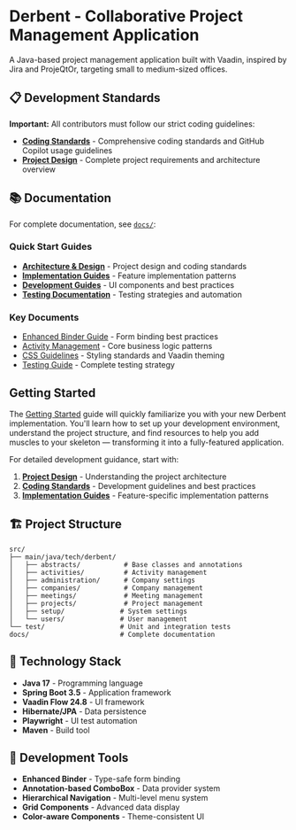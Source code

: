 # Derbent - Collaborative Project Management Application

A Java-based project management application built with Vaadin, inspired by Jira and ProjeQtOr, targeting small to medium-sized offices.

## 📋 Development Standards

**Important:** All contributors must follow our strict coding guidelines:
- **[Coding Standards](./docs/architecture/coding-standards.md)** - Comprehensive coding standards and GitHub Copilot usage guidelines  
- **[Project Design](./docs/architecture/project-design.md)** - Complete project requirements and architecture overview

## 📚 Documentation

For complete documentation, see [`docs/`](./docs/):

### Quick Start Guides
- **[Architecture & Design](./docs/architecture/)** - Project design and coding standards
- **[Implementation Guides](./docs/implementation/)** - Feature implementation patterns
- **[Development Guides](./docs/guides/)** - UI components and best practices
- **[Testing Documentation](./docs/testing/)** - Testing strategies and automation

### Key Documents
- [Enhanced Binder Guide](./docs/guides/enhanced-binder-guide.md) - Form binding best practices
- [Activity Management](./docs/implementation/activity-management.md) - Core business logic patterns  
- [CSS Guidelines](./docs/guides/css-guidelines.md) - Styling standards and Vaadin theming
- [Testing Guide](./docs/testing/comprehensive-testing-guide.md) - Complete testing strategy

## Getting Started

The [Getting Started](https://vaadin.com/docs/latest/getting-started) guide will quickly familiarize you with your new
Derbent implementation. You'll learn how to set up your development environment, understand the project 
structure, and find resources to help you add muscles to your skeleton — transforming it into a fully-featured 
application.

For detailed development guidance, start with:
1. **[Project Design](./docs/architecture/project-design.md)** - Understanding the project architecture
2. **[Coding Standards](./docs/architecture/coding-standards.md)** - Development guidelines and best practices  
3. **[Implementation Guides](./docs/implementation/)** - Feature-specific implementation patterns

## 🏗️ Project Structure

```
src/
├── main/java/tech/derbent/
│   ├── abstracts/           # Base classes and annotations
│   ├── activities/          # Activity management
│   ├── administration/      # Company settings
│   ├── companies/           # Company management
│   ├── meetings/            # Meeting management
│   ├── projects/            # Project management
│   ├── setup/              # System settings
│   └── users/              # User management
└── test/                   # Unit and integration tests
docs/                       # Complete documentation
```

## 🚀 Technology Stack

- **Java 17** - Programming language
- **Spring Boot 3.5** - Application framework
- **Vaadin Flow 24.8** - UI framework
- **Hibernate/JPA** - Data persistence
- **Playwright** - UI test automation
- **Maven** - Build tool

## 🔧 Development Tools

- **Enhanced Binder** - Type-safe form binding
- **Annotation-based ComboBox** - Data provider system
- **Hierarchical Navigation** - Multi-level menu system
- **Grid Components** - Advanced data display
- **Color-aware Components** - Theme-consistent UI